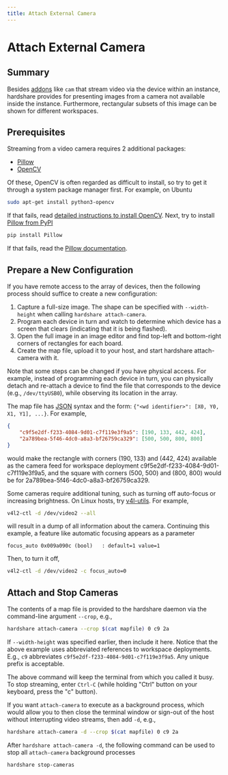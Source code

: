 ```yaml
---
title: Attach External Camera
---
```


# Attach External Camera

## Summary

Besides [addons](/addons) like `cam` that stream video via the device within an
instance, hardshare provides for presenting images from a camera not available
inside the instance. Furthermore, rectangular subsets of this image can be shown
for different workspaces.


## Prerequisites

Streaming from a video camera requires 2 additional packages:

* [Pillow](https://python-pillow.org/)
* [OpenCV](https://opencv.org/)

Of these, OpenCV is often regarded as difficult to install, so try to get it
through a system package manager first. For example, on Ubuntu

```bash
sudo apt-get install python3-opencv
```

If that fails, read [detailed instructions to install OpenCV](https://docs.opencv.org/4.4.0/d2/de6/tutorial_py_setup_in_ubuntu.html).
Next, try to install [Pillow from PyPI](https://pypi.org/project/Pillow/)

```bash
pip install Pillow
```

If that fails, read the [Pillow documentation](https://pillow.readthedocs.io/en/stable/).


## Prepare a New Configuration

If you have remote access to the array of devices, then the following process
should suffice to create a new configuration:

1. Capture a full-size image. The shape can be specified with `--width-height` when calling `hardshare attach-camera`.
2. Program each device in turn and watch to determine which device has a screen that clears (indicating that it is being flashed).
3. Open the full image in an image editor and find top-left and bottom-right corners of rectangles for each board.
4. Create the map file, upload it to your host, and start hardshare attach-camera with it.

Note that some steps can be changed if you have physical access. For example,
instead of programming each device in turn, you can physically detach and
re-attach a device to find the file that corresponds to the device (e.g.,
`/dev/ttyUSB0`), while observing its location in the array.

The map file has [JSON](https://www.json.org/json-en.html) syntax and the form: `{"<wd identifier>": [X0, Y0, X1, Y1], ...}`.
For example,

```json
{
    "c9f5e2df-f233-4084-9d01-c7f119e3f9a5": [190, 133, 442, 424],
    "2a789bea-5f46-4dc0-a8a3-bf26759ca329": [500, 500, 800, 800]
}
```

would make the rectangle with corners (190, 133) and (442, 424) available as the
camera feed for workspace deployment c9f5e2df-f233-4084-9d01-c7f119e3f9a5, and
the square with corners (500, 500) and (800, 800) would be for 2a789bea-5f46-4dc0-a8a3-bf26759ca329.

Some cameras require additional tuning, such as turning off auto-focus or
increasing brightness. On Linux hosts, try [v4l-utils](https://www.linuxtv.org/wiki/index.php/V4l-utils). For example,

```bash
v4l2-ctl -d /dev/video2 --all
```

will result in a dump of all information about the camera.  Continuing this
example, a feature like automatic focusing appears as a parameter

```
focus_auto 0x009a090c (bool)   : default=1 value=1
```

Then, to turn it off,

```bash
v4l2-ctl -d /dev/video2 -c focus_auto=0
```


## Attach and Stop Cameras

The contents of a map file is provided to the hardshare daemon via the
command-line argument `--crop`, e.g.,

```bash
hardshare attach-camera --crop $(cat mapfile) 0 c9 2a
```

If `--width-height` was specified earlier, then include it here.
Notice that the above example uses abbreviated references to workspace
deployments. E.g., `c9` abbreviates `c9f5e2df-f233-4084-9d01-c7f119e3f9a5`.
Any unique prefix is acceptable.

The above command will keep the terminal from which you called it busy. To stop
streaming, enter `Ctrl-C` (while holding "Ctrl" button on your keyboard, press
the "c" button).

If you want `attach-camera` to execute as a background process, which would
allow you to then close the terminal window or sign-out of the host without
interrupting video streams, then add `-d`, e.g.,

```bash
hardshare attach-camera -d --crop $(cat mapfile) 0 c9 2a
```

After `hardshare attach-camera -d`, the following command can be used to stop
all `attach-camera` background processes

```bash
hardshare stop-cameras
```
